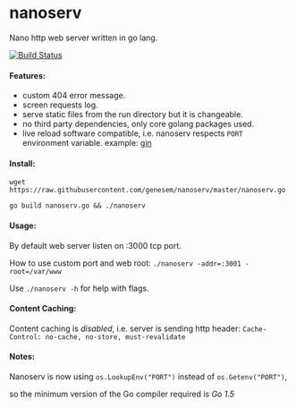 nanoserv
========

Nano http web server written in go lang.

[![Build Status](https://travis-ci.org/genesem/nanoserv.svg?branch=master)](https://travis-ci.org/genesem/nanoserv)

#### Features:

* custom 404 error message.
* screen requests log.
* serve static files from the run directory but it is changeable.
* no third party dependencies, only core golang packages used.
* live reload software compatible, i.e. nanoserv respects `PORT` environment variable.
  example: [gin](https://github.com/codegangsta/gin)


#### Install:

  `wget https://raw.githubusercontent.com/genesem/nanoserv/master/nanoserv.go`

  `go build nanoserv.go && ./nanoserv`

#### Usage:

By default web server listen on :3000 tcp port.

How to use custom port and web root: `./nanoserv -addr=:3001 -root=/var/www`

Use `./nanoserv -h` for help with flags.

#### Content Caching:

Content caching is *disabled*, i.e. server is sending http header:
    `Cache-Control: no-cache, no-store, must-revalidate`

#### Notes:

Nanoserv is now using `os.LookupEnv("PORT")` instead of `os.Getenv("PORT")`,

so the minimum version of the Go compiler required is *Go 1.5*
